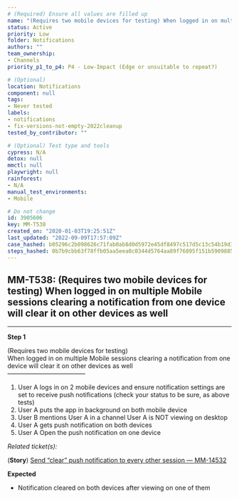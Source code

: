 ```yaml
---
# (Required) Ensure all values are filled up
name: "(Requires two mobile devices for testing) When logged in on multiple Mobile sessions clearing a notification from one device will clear it on other devices as well"
status: Active
priority: Low
folder: Notifications
authors: ""
team_ownership: 
- Channels
priority_p1_to_p4: P4 - Low-Impact (Edge or unsuitable to repeat?)

# (Optional)
location: Notifications
component: null
tags: 
- Never tested
labels: 
- notifications
- fix-versions-not-empty-2022cleanup
tested_by_contributor: ""

# (Optional) Test type and tools
cypress: N/A
detox: null
mmctl: null
playwright: null
rainforest: 
- N/A
manual_test_environments: 
- Mobile

# Do not change
id: 3905606
key: MM-T538
created_on: "2020-01-03T19:25:51Z"
last_updated: "2022-09-09T17:57:09Z"
case_hashed: b05296c2b098626c71fab0ab8d0d5972e45df8497c517d5c13c54b19d39b5ac90b68e2e3362dc39679e9943743bd01fc
steps_hashed: 0b7b9cbb63f78ffb05aa5eea0c0344d5764aa89f76895f151b59098852ccd84abe1f4ed6717c2192d2f272145e5bf070
---
```


<!-- (Auto-generated) Based on frontmatter's "key" and "name" -->

## MM-T538: (Requires two mobile devices for testing) When logged in on multiple Mobile sessions clearing a notification from one device will clear it on other devices as well

---

**Step 1**

(Requires two mobile devices for testing)\
When logged in on multiple Mobile sessions clearing a notification from one device will clear it on other devices as well\
–––––––––––––––––––––––––

1. User A logs in on 2 mobile devices and ensure notification settings are set to receive push notifications (check your status to be sure, as above tests)
2. User A puts the app in background on both mobile device
3. User B mentions User A in a channel User A is NOT viewing on desktop
4. User A gets push notification on both devices
5. User A Open the push notification on one device

_Related ticket(s):_

(**Story**) [Send “clear” push notification to every other session — MM-14532](https://mattermost.atlassian.net/browse/MM-14532)

**Expected**

- Notification cleared on both devices after viewing on one of them
